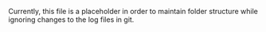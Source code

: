 Currently, this file is a placeholder in order to maintain folder structure while ignoring changes to the log files in git.
